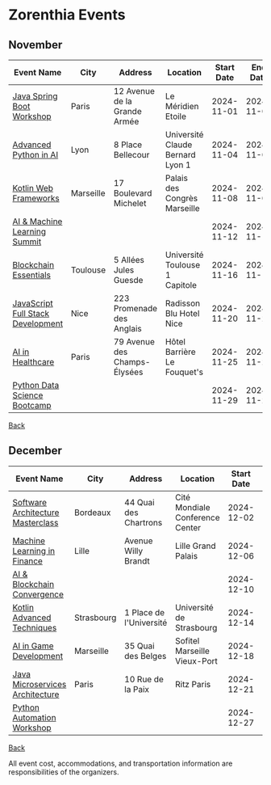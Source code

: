 # Zorenthia Events

## November

| Event Name | City  | Address  | Location | Start Date | End Date | Type |
|------------|-------|----------|----------|:----------:|:--------:|------|
| [Java Spring Boot Workshop](https://javaspringbootworkshop.com) | Paris | 12 Avenue de la Grande Armée | Le Méridien Etoile | 2024-11-01  | 2024-11-01 | ON_SITE |
| [Advanced Python in AI](https://advancedpythoninai.com) | Lyon | 8 Place Bellecour | Université Claude Bernard Lyon 1 | 2024-11-04  | 2024-11-04 | HYBRID |
| [Kotlin Web Frameworks](https://kotlinwebframeworks.com) | Marseille | 17 Boulevard Michelet | Palais des Congrès Marseille | 2024-11-08  | 2024-11-08 | ON_SITE |
| [AI & Machine Learning Summit](https://aimachinelearningsummit.com) |  |  |  | 2024-11-12  | 2024-11-12 | ONLINE |
| [Blockchain Essentials](https://blockchainessentials.com) | Toulouse | 5 Allées Jules Guesde | Université Toulouse 1 Capitole | 2024-11-16  | 2024-11-16 | ON_SITE |
| [JavaScript Full Stack Development](https://javascriptfullstackdevelopment.com) | Nice | 223 Promenade des Anglais | Radisson Blu Hotel Nice | 2024-11-20  | 2024-11-20 | HYBRID |
| [AI in Healthcare](https://aiinhealthcare.com) | Paris | 79 Avenue des Champs-Élysées | Hôtel Barrière Le Fouquet's | 2024-11-25  | 2024-11-25 | ON_SITE |
| [Python Data Science Bootcamp](https://pythondatasciencebootcamp.com) |  |  |  | 2024-11-29  | 2024-11-29 | ONLINE |

[Back](..README.md)

## December

| Event Name | City  | Address  | Location | Start Date | End Date | Type |
|------------|-------|----------|----------|:----------:|:--------:|------|
| [Software Architecture Masterclass](https://softwarearchitecturemasterclass.com) | Bordeaux | 44 Quai des Chartrons | Cité Mondiale Conference Center | 2024-12-02  | 2024-12-02 | ON_SITE |
| [Machine Learning in Finance](https://machinelearninginfinance.com) | Lille | Avenue Willy Brandt | Lille Grand Palais | 2024-12-06  | 2024-12-06 | HYBRID |
| [AI & Blockchain Convergence](https://aiblockchainconvergence.com) |  |  |  | 2024-12-10  | 2024-12-10 | ONLINE |
| [Kotlin Advanced Techniques](https://kotlinadvancedtechniques.com) | Strasbourg | 1 Place de l'Université | Université de Strasbourg | 2024-12-14  | 2024-12-14 | ON_SITE |
| [AI in Game Development](https://aiingamedevelopment.com) | Marseille | 35 Quai des Belges | Sofitel Marseille Vieux-Port | 2024-12-18  | 2024-12-18 | HYBRID |
| [Java Microservices Architecture](https://javamicroservicesarchitecture.com) | Paris | 10 Rue de la Paix | Ritz Paris | 2024-12-21  | 2024-12-21 | ON_SITE |
| [Python Automation Workshop](https://pythonautomationworkshop.com) |  |  |  | 2024-12-27  | 2024-12-27 | ONLINE |

[Back](..README.md)

All event cost, accommodations, and transportation information are responsibilities of the organizers.